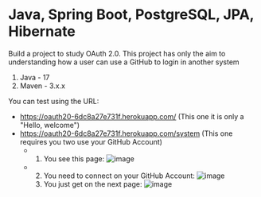 # Java, Spring Boot, PostgreSQL, JPA, Hibernate
Build a project to study OAuth 2.0. This project has only the aim to understanding how a user can use a GitHub to login in another system
1. Java - 17
2. Maven - 3.x.x

You can test using the URL:
- https://oauth20-6dc8a27e731f.herokuapp.com/ (This one it is only a "Hello, welcome")
- https://oauth20-6dc8a27e731f.herokuapp.com/system (This one requires you two use your GitHub Account)
  - 1. You see this page:
    ![image](https://github.com/EricklisCruz/springsecurity-oauth2.0/assets/62524710/92659ce4-6828-46dc-a033-c48d610448a7)
  - 2. You need to connect on your GitHub Account:
   ![image](https://github.com/EricklisCruz/springsecurity-oauth2.0/assets/62524710/e0c249cd-ad76-47e6-bd4e-df51b00f04a1)
    3. You just get on the next page:
    ![image](https://github.com/EricklisCruz/springsecurity-oauth2.0/assets/62524710/d0719524-7319-4ef8-b2d7-80048f5bebaf)


